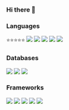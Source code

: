 ### Hi there 👋



### Languages
:star::star::star::star::star: [<img src="https://img.shields.io/badge/javascript%20-%23323330.svg?&style=for-the-badge&logo=javascript&logoColor=%23F7DF1E"/>]() [<img src="https://img.shields.io/badge/html5%20-%23E34F26.svg?&style=for-the-badge&logo=html5&logoColor=white"/>]() [<img src="https://img.shields.io/badge/css3%20-%231572B6.svg?&style=for-the-badge&logo=css3&logoColor=white"/>]() [<img src ="https://img.shields.io/badge/python-%3776AB.svg?&style=for-the-badge&logo=python&logoColor=white&color=3776AB"/>]() [<img src="https://img.shields.io/badge/markdown-%23000000.svg?&style=for-the-badge&logo=markdown&logoColor=white"/>]()

### Databases

[<img src ="https://img.shields.io/badge/MongoDB-%23316192.svg?&style=for-the-badge&logo=mongodb&logoColor=white&color=47A248"/>]() [<img src ="https://img.shields.io/badge/MySQL-%23316192.svg?&style=for-the-badge&logo=mysql&logoColor=white&color=4479A1"/>]()  [<img src ="https://img.shields.io/badge/postgres-%23316192.svg?&style=for-the-badge&logo=postgresql&logoColor=white"/>]()



### Frameworks

[<img src="https://img.shields.io/badge/node.js%20-%2343853D.svg?&style=for-the-badge&logo=node.js&logoColor=white"/>]() [<img src="https://img.shields.io/badge/react%20-%2320232a.svg?&style=for-the-badge&logo=react&logoColor=%2361DAFB"/>]()  [<img src="https://img.shields.io/badge/redux%20-%23593d88.svg?&style=for-the-badge&logo=redux&logoColor=white"/>]() [<img src="https://img.shields.io/badge/express.js%20-%23404d59.svg?&style=for-the-badge"/>]()  [<img src="https://img.shields.io/badge/bootstrap%20-%23563D7C.svg?&style=for-the-badge&logo=bootstrap&logoColor=white"/>]()
<!--
**jacksongraves/jacksongraves** is a ✨ _special_ ✨ repository because its `README.md` (this file) appears on your GitHub profile.

Here are some ideas to get you started:

- 🔭 I’m currently working on ...
- 🌱 I’m currently learning ...
- 👯 I’m looking to collaborate on ...
- 🤔 I’m looking for help with ...
- 💬 Ask me about ...
- 📫 How to reach me: ...
- 😄 Pronouns: ...
- ⚡ Fun fact: ...


![A Full-Stack Web Devloper](/banner/banner.png)

### Hola <img src="https://media.giphy.com/media/hvRJCLFzcasrR4ia7z/giphy.gif" width="25px"></a>, Im Hector

Nice to meet ya! I have a passion for code, solving problems. I'm friendly, love to learn new things and always try and keep an open mind. You never know what you might learn from others so its best to listen!

- 🔭 I’m a Developer at [Jiffy](https://jiffyondemand.com/)
- 🌱 I’m currently growing my skills and always wanting to get better.
- 👯 I’m looking to collaborate on anything Javascript, Ruby or Go!
- 💬 Ask me about myself or my code
- 📫 How to reach me: jackson.graves@me.com
- 😄 Pronouns: He/Him
- ⚡ Fun fact: I am a proud owner of an MPC and enjoy sampling and making beats on my free time(i have none right now)


### Tools

[<img src="https://img.shields.io/badge/git%20-%23F05033.svg?&style=for-the-badge&logo=git&logoColor=white"/>]() [<img src="https://img.shields.io/badge/github%20-%23121011.svg?&style=for-the-badge&logo=github&logoColor=white"/>
]() [<img src="https://img.shields.io/badge/heroku%20-%23430098.svg?&style=for-the-badge&logo=heroku&logoColor=white"/>]()

### Currently learning

[<img src='https://img.icons8.com/color/344/golang.png' height='100'>]()

[![Top Langs](https://github-readme-stats.vercel.app/api/top-langs/?username=hector4213&layout=compact&theme=radical)](https://github.com/anuraghazra/github-readme-stats)

-->
